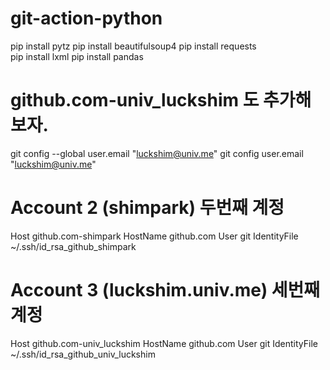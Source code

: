 # git-action-python

pip install pytz
pip install beautifulsoup4 
pip install requests    
pip install lxml
pip install pandas   

# github.com-univ_luckshim 도 추가해 보자.

git config --global user.email "luckshim@univ.me"
git config user.email "luckshim@univ.me"

# Account 2 (shimpark) 두번째 계정
Host github.com-shimpark
    HostName github.com
    User git
    IdentityFile ~/.ssh/id_rsa_github_shimpark

# Account 3 (luckshim.univ.me) 세번째 계정
Host github.com-univ_luckshim
    HostName github.com
    User git
    IdentityFile ~/.ssh/id_rsa_github_univ_luckshim
